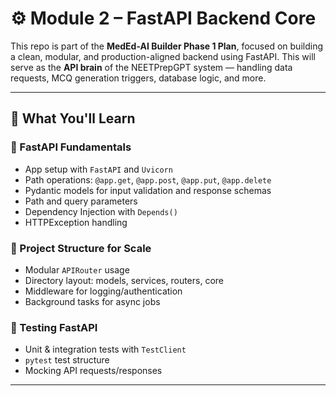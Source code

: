 # ⚙️ Module 2 – FastAPI Backend Core

This repo is part of the **MedEd-AI Builder Phase 1 Plan**, focused on building a clean, modular, and production-aligned backend using FastAPI. This will serve as the **API brain** of the NEETPrepGPT system — handling data requests, MCQ generation triggers, database logic, and more.

---

## 🚀 What You'll Learn

### 📌 FastAPI Fundamentals
- App setup with `FastAPI` and `Uvicorn`
- Path operations: `@app.get`, `@app.post`, `@app.put`, `@app.delete`
- Pydantic models for input validation and response schemas
- Path and query parameters
- Dependency Injection with `Depends()`
- HTTPException handling

### 🧱 Project Structure for Scale
- Modular `APIRouter` usage
- Directory layout: models, services, routers, core
- Middleware for logging/authentication
- Background tasks for async jobs

### 🧪 Testing FastAPI
- Unit & integration tests with `TestClient`
- `pytest` test structure
- Mocking API requests/responses

---

